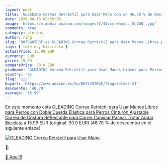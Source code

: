 ```yaml
---
layout: post
title: 'GLEADING Correa Retráctil para Usar Mano con un 46.70 % de descuento'
date: 2020-04-13 09:29:05
image: 'https://m.media-amazon.com/images/I/41ocm-+hmuL._SL200_.jpg'
comments: true
category: ofertas
author: ring
slug: 'B07S48TRGF-es GLEADING Correa Retráctil para Usar Manos Libres para...'
tags: [ tole.es, bicicleta ]
actualPrice: 15.99 EUR
currency: EUR
price: 15.99
comparePrice: 30.0 EUR
prodname: 'GLEADING Correa Retráctil para Usar Manos Libres para Perros con Doble Cuerda Elástica para Perros  Cinturón Ajustable  Correa de Costura Reflectante para Correr Caminar Pasear Trotar Andar Bicicleta'
country: 'es'
flag: '🇪🇸'
buyurl: 'https://www.amazon.es/dp/B07S48TRGF/?tag=tolees-21'
descuento: '46.70'
average: '15.99'
---
```


En este momento está [GLEADING Correa Retráctil para Usar Manos Libres para Perros con Doble Cuerda Elástica para Perros  Cinturón Ajustable  Correa de Costura Reflectante para Correr Caminar Pasear Trotar Andar Bicicleta](https://www.amazon.es/dp/B07S48TRGF/?tag=tolees-21) a 15.99 EUR (original: 30.0 EUR) (46.70 %  de descuento) en el siguiente enlace!

[![GLEADING Correa Retráctil para Usar Mano](https://m.media-amazon.com/images/I/41ocm-+hmuL._SL200_.jpg)](https://www.amazon.es/dp/B07S48TRGF/?tag=tolees-21)

🔎:


[🛒 Aquí!!!](https://www.amazon.es/dp/B07S48TRGF/?tag=tolees-21)
